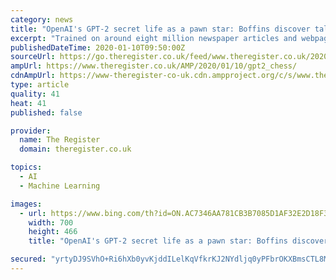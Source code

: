 ```yaml
---
category: news
title: "OpenAI's GPT-2 secret life as a pawn star: Boffins discover talkative machine-learning model can play chess"
excerpt: "Trained on around eight million newspaper articles and webpages scraped from Reddit links, GPT-2’s forte lies in learning common patterns in language so that it can ... But there are some tantalizing signs that the machine isn’t just regurgitating what it has seen before. “It responds dynamically, if you start with a different opening ..."
publishedDateTime: 2020-01-10T09:50:00Z
sourceUrl: https://go.theregister.co.uk/feed/www.theregister.co.uk/2020/01/10/gpt2_chess/
ampUrl: https://www.theregister.co.uk/AMP/2020/01/10/gpt2_chess/
cdnAmpUrl: https://www-theregister-co-uk.cdn.ampproject.org/c/s/www.theregister.co.uk/AMP/2020/01/10/gpt2_chess/
type: article
quality: 41
heat: 41
published: false

provider:
  name: The Register
  domain: theregister.co.uk

topics:
  - AI
  - Machine Learning

images:
  - url: https://www.bing.com/th?id=ON.AC7346AA781CB3B7085D1AF32E2D18F3
    width: 700
    height: 466
    title: "OpenAI's GPT-2 secret life as a pawn star: Boffins discover talkative machine-learning model can play chess"

secured: "yrtyDJ9SVhO+Ri6hXb0yvKjddILelKqVfkrKJ2NYdljq0yPFbrOKXBmsCTL8Mha05HAak60VAaH2LElQPsRRKdk1XKf8ysg4sgIXBBzf7IFlDAu5hWWPVAc1CCfhkCw7U8UY4BymjkVkCQc+nRQWZ+ErA56xKfbVDg1zO+FpzKJlSMeSeOUsyWtCKghK5yMQgZ73hCPAr0pf8TqIxMIGNaA2+RVbRPIsZvbUgL75gSWCSQ0E7OI3nUtMknIZuJ306CmjIOzBtXZ6r2NB2A12LQ==;9VtjuxNguXlXhJJjJCWIsQ=="
---
```


